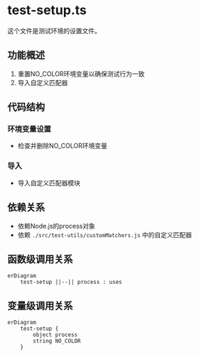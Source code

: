 # test-setup.ts

这个文件是测试环境的设置文件。

## 功能概述

1. 重置NO_COLOR环境变量以确保测试行为一致
2. 导入自定义匹配器

## 代码结构

### 环境变量设置
- 检查并删除NO_COLOR环境变量

### 导入
- 导入自定义匹配器模块

## 依赖关系

- 依赖Node.js的process对象
- 依赖 `./src/test-utils/customMatchers.js` 中的自定义匹配器

## 函数级调用关系

```mermaid
erDiagram
    test-setup ||--|| process : uses
```

## 变量级调用关系

```mermaid
erDiagram
    test-setup {
        object process
        string NO_COLOR
    }
```